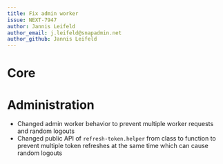 ```yaml
---
title: Fix admin worker
issue: NEXT-7947
author: Jannis Leifeld
author_email: j.leifeld@snapadmin.net
author_github: Jannis Leifeld
---
```

# Core
# Administration
* Changed admin worker behavior to prevent multiple worker requests and random logouts
* Changed public API of `refresh-token.helper` from class to function to prevent multiple token refreshes at the same time which can cause random logouts
